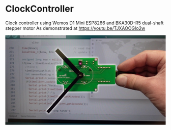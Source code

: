 # ClockController
Clock controller using Wemos D1 Mini ESP8266 and BKA30D-R5 dual-shaft stepper motor
As demonstrated at https://youtu.be/TJXAOOGIo2w

<img src="https://github.com/playfultechnology/ClockController/blob/main/Docs/thumbnail.jpg" />
